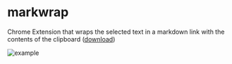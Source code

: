 # markwrap

Chrome Extension that wraps the selected text in a markdown link with the contents of the clipboard ([download](https://chrome.google.com/webstore/detail/mark-wrap/momphlnnfcfahjjofidepemapjghebmd))

![example](https://github.com/bitoiu/markwrap/blob/master/assets/example.gif)
